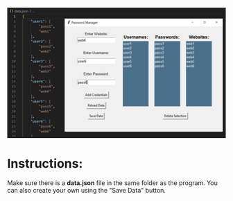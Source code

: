 ![alt text](https://github.com/lilycato/Password-tracker/blob/main/pass%20tracker%20image%20new.jpg)

# Instructions:
Make sure there is a **data.json** file in the same folder as the program. You can also create your own using the "Save Data" button.
